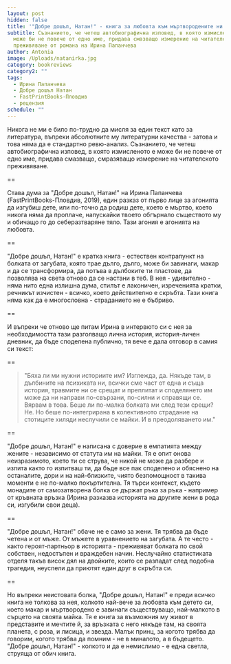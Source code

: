 ```yaml
---
layout: post
hidden: false
title: '"Добре дошъл, Натан!" - книга за любовта към мъртвородените ни деца'
subtitle: Съзнанието, че четеш автобиографична изповед, в която измисленото е
  може би не повече от едно име, придава смазващо измерение на читателското
  преживяване от романа на Ирина Папанчева
author: Antonia
image: /Uploads/natanirka.jpg
category: bookreviews
category2: ""
tags:
  - Ирина Папанчева
  - Добре дошъл Натан
  - FastPrintBooks-Пловдив
  - рецензия
schedule: ""
---
```

Никога не ми е било по-трудно да мисля за един текст като за литература, въпреки абсолютните му литературни качества - затова и това няма да е стандартно ревю-анализ. Съзнанието, че четеш автобиографична изповед, в която измисленото е може би не повече от едно име, придава смазващо, смразяващо измерение на читателското преживяване. 

\==

Става дума за "Добре дошъл, Натан!" на Ирина Папанчева (FastPrintBooks-Пловдив, 2019), един разказ от първо лице за агонията да изгубиш дете, или по-точно да родиш дете, което е мъртво, което никога няма да проплаче, напускайки твоето обгърнало съществото му и обичащо го до себеразтваряне тяло. Тази агония е агонията на любовта.

\==

"Добре дошъл, Натан!" е кратка книга - естествен контрапункт на болката от загубата, която трае дълго, дълго, може би завинаги, макар и да се трансформира, да потъва в дълбоките ти пластове, да позволява на света отново да се настани в теб. В нея - удивително - няма нито една излишна дума, стилът е лаконичен, изреченията кратки, речникът изчистен - всичко, което действително е скръбта. Тази книга няма как да е многословна - страданието не е бъбриво. 

\==

И въпреки че отново ще питам Ирина в интервюто си с нея за необходимостта тази разголващо лична история, история-личен дневник, да бъде споделена публично, тя вече е дала отговор в самия си текст:  

\==

> "Бяха ли ми нужни историите им? Изглежда, да. Някъде там, в дълбините на психиката ни, всички сме част от една и съща история, травмите ни се срещат и преплитат и споделянето им може да ни направи по-свързани, по-силни и справящи се. Вярвам в това. Беше ли по-малка болката ми след тези срещи? Не. Но беше по-интегрирана в колективното страдание на стотиците хиляди неслучили се майки. И в преодоляването им."

\==

"Добре дошъл, Натан!" е написана с доверие в емпатията между жените - независимо от статута им на майки. Тя е опит онова неизразимото, което ти се струва, че никой не може да разбере и изпита както го изпитваш ти, да бъде все пак споделено и обяснено на останалите, дори и на най-близките, чиято безпомощност в такива моменти е не по-малко покъртителна. Тя търси контекст, където монадите от самозатворена болка се държат ръка за ръка - например от кръвната връзка (Ирина разказва историята на другите жени в рода си, изгубили свои деца).

\==

"Добре дошъл, Натан!" обаче не е само за жени. Тя трябва да бъде четена и от мъже. От мъжете в уравнението на загубата. А те често - както героят-партньор в историята - преживяват болката по свой собствен, недостъпен и враждебен начин. Неслучайно статистиката отделя такъв висок дял на двойките, които се разпадат след подобна трагедия, неуспели да приютят един друг в скръбта си. 

\==

Но въпреки неистовата болка, "Добре дошъл, Натан!" е преди всичко книга не толкова за нея, колкото най-вече за любовта към детето си, което макар и мъртвородено е завинаги съществуващо, най-малкото в сърцето на своята майка. Тя е книга за възможния му живот в представите и мечтите й, за връзката с него някъде там, на своята планета, с роза, и лисица, и звезда. Малък принц, за когото трябва да говорим, когото трябва да помним - не в миналото, а в бъдещето. "Добре дошъл, Натан!" - колкото и да е немислимо - е една светла, струяща от обич книга.